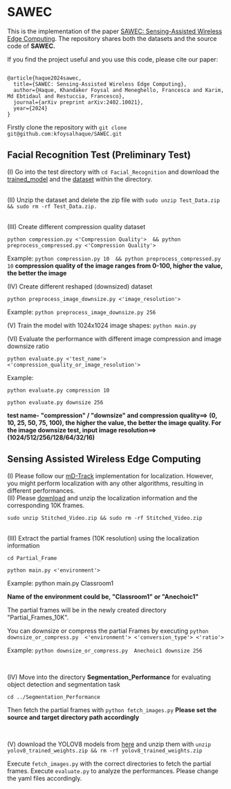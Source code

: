 # SAWEC

This is the implementation of the paper [SAWEC: Sensing-Assisted Wireless Edge Computing](https://arxiv.org/abs/2402.10021). The repository shares both the datasets and the source code of **SAWEC.**

If you find the project useful and you use this code, please cite our paper:

```

@article{haque2024sawec,
  title={SAWEC: Sensing-Assisted Wireless Edge Computing},
  author={Haque, Khandaker Foysal and Meneghello, Francesca and Karim, Md Ebtidaul and Restuccia, Francesco},
  journal={arXiv preprint arXiv:2402.10021},
  year={2024}
}

```
Firstly clone the repository with ```git clone git@github.com:kfoysalhaque/SAWEC.git```

## Facial Recognition Test (Preliminary Test)

(I) Go into the test directory with ```cd Facial_Recognition``` and download the [trained_model](https://drive.google.com/file/d/1VOARVhf4gsvTRfvgbEakc8K9oRXo_MWz/view?usp=drive_link) and the [dataset](https://drive.google.com/file/d/16fZ3t14EEy2LpYMHbW164ZTKkdRA4Q27/view?usp=drive_link) within the directory. </br>
</br>

(II) Unzip the dataset and delete the zip file with ``` sudo unzip Test_Data.zip && sudo rm -rf Test_Data.zip. ```</br>
</br>

(III) Create different compression quality dataset
```
python compression.py <'Compression Quality'>  && python preprocess_compressed.py <'Compression Quality'>
```
Example: ``` python compression.py 10  && python preprocess_compressed.py 10 ```
**compression quality of the image ranges from 0-100, higher the value, the better the image**
</br>

(IV) Create different reshaped (downsized) dataset
```
python preprocess_image_downsize.py <'image_resolution'>
```
Example: ``` python preprocess_image_downsize.py 256 ```
</br>

(V) Train the model with 1024x1024 image shapes: ``` python main.py ```
</br>

(VI) Evaluate the performance with different image compression and image downsize ratio

```
python evaluate.py <'test_name'> <'compression_quality_or_image_resolution'>
```

Example: 
``` 
python evaluate.py compression 10
```

```
python evaluate.py downsize 256
```
**test name- "compression" / "downsize" and compression quality==> (0, 10, 25, 50, 75, 100), the higher the value, the better the image quality. For the image downsize test, input image resolution==> (1024/512/256/128/64/32/16)**

## Sensing Assisted Wireless Edge Computing

(I) Please follow our [mD-Track](https://github.com/Restuccia-Group/SAWEC-Localization-mD-Track) implementation for localization. However, you might perform localization with any other algorithms, resulting in different performances.
</br>
(II) Please [download](https://drive.google.com/file/d/1loY_GjhkcU7ue2BUwc4tLfW8JHo7pgdf/view?usp=drive_link) and unzip the localization information and the corresponding 10K frames.
```
sudo unzip Stitched_Video.zip && sudo rm -rf Stitched_Video.zip 
```
</br>
(III) Extract the partial frames (10K resolution) using the localization information

```
cd Partial_Frame
```

```
python main.py <'environment'>
```

Example: python main.py Classroom1

**Name of the environment could be, "Classroom1" or "Anechoic1"**

The partial frames will be in the newly created directory "Partial_Frames_10K". 

You can downsize or compress the partial Frames by executing ``` python downsize_or_compress.py  <'environment'> <'conversion_type'> <'ratio'> ```

Example: ```python downsize_or_compress.py  Anechoic1 downsize 256```

</br>

(IV) Move into the directory **Segmentation_Performance** for evaluating object detection and segmentation task

```
cd ../Segmentation_Performance
```
Then fetch the partial frames with ```python fetch_images.py``` 
**Please set the source and target directory path accordingly**

</br>

(V) download the YOLOV8 models from [here](https://drive.google.com/file/d/1TAqfFLLMEJvHKlh3gspC6xf0e39Dk8Bx/view?usp=drive_link) and unzip them with ``` unzip yolov8_trained_weights.zip && rm -rf yolov8_trained_weights.zip ```

Execute ```fetch_images.py``` with the correct directories to fetch the partial frames.
Execute ```evaluate.py``` to analyze the performances. Please change the yaml files accordingly.
